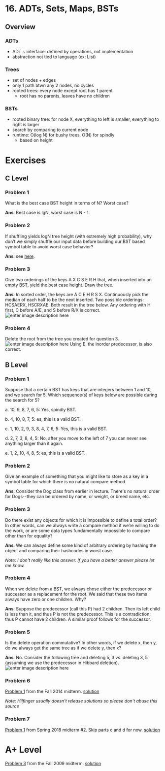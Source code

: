# 16. ADTs, Sets, Maps, BSTs
## Overview
### ADTs
- ADT ~ interface: defined by operations, not implementation
- abstraction not tied to language (ex: List)
### Trees
- set of nodes + edges
- only 1 path btwn any 2 nodes, no cycles
- rooted trees: every node except root has 1 parent
	- root has no parents, leaves have no children
### BSTs
- rooted binary tree: for node X, everything to left is smaller, everything to right is larger
- search by comparing to current node
- runtime: O(log N) for bushy trees, O(N) for spindly
	- based on height
# Exercises
## C Level
### Problem 1
What is the best case BST height in terms of N? Worst case?

**Ans**: Best case is lgN, worst case is N - 1.
### Problem 2
If shuffling yields logN tree height (with extremely high probability), why don’t we simply shuffle our input data before building our BST based symbol table to avoid worst case behavior?

**Ans**: see [here](https://us.edstem.org/courses/979/discussion/150227).
### Problem 3
Give two orderings of the keys A X C S E R H that, when inserted into an empty BST, yield the best case height. Draw the tree.

**Ans**: In sorted order, the keys are A C E H R S X. Continuously pick the median of each half to be the next inserted.
Two possible orderings: HCSAERX, HSCRXAE. Both result in the tree below. Any ordering with H first, C before A/E, and S before R/X is correct.
![enter image description here](https://i.ibb.co/rxpkFKc/16-c-3.png)
### Problem 4
Delete the root from the tree you created for question 3.
![enter image description here](https://i.ibb.co/MSzksb3/16-c-4.png)
Using E, the inorder predecessor, is also correct.
## B Level
### Problem 1
Suppose that a certain BST has keys that are integers between 1 and 10, and we search for 5. Which sequence(s) of keys below are possible during the search for 5?

a. 10, 9, 8, 7, 6, 5: Yes, spindly BST.

b. 4, 10, 8, 7, 5: es, this is a valid BST.

c. 1, 10, 2, 9, 3, 8, 4, 7, 6, 5: Yes, this is a valid BST.

d. 2, 7, 3, 8, 4, 5: No, after you move to the left of 7 you can never see anything larger than it again.

e. 1, 2, 10, 4, 8, 5: es, this is a valid BST.

### Problem 2
Give an example of something that you might like to store as a key in a symbol table for which there is no natural compare method.

**Ans**: Consider the Dog class from earlier in lecture. There's no natural order for Dogs--they can be ordered by name, or weight, or breed name, etc.

### Problem 3
Do there exist any objects for which it is impossible to define a total order? In other words, can we always write a compare method if we’re willing to do the work, or are some data types fundamentally impossible to compare other than for equality?

**Ans**: We can always define some kind of arbitrary ordering by  hashing the object and comparing their hashcodes in worst case. 

*Note: I don't really like this answer. If you have a better answer please let me know.*

### Problem 4
When we delete from a BST, we always chose either the predecessor or successor as a replacement for the root. We said that these two items always have zero or one children. Why?

**Ans**: Suppose the predecessor (call this P) had 2 children. Then its left child is less than it, and thus P is not the predecessor. This is a contradiction; thus P cannot have 2 children. A similar proof follows for the successor.

### Problem 5
Is the delete operation commutative? In other words, if we delete x, then y, do we always get the same tree as if we delete y, then x?

**Ans**: No. Consider the following tree and deleting 5, 3 vs. deleting 3, 5 (assuming we use the predecessor in Hibbard deletion).
![enter image description here](https://i.ibb.co/2Z4wS1W/16-b-5.png)
### Problem 6
[Problem 1](https://d1b10bmlvqabco.cloudfront.net/attach/hx9h4t96ea8qv/h32s1vxe6mb5o0/i7vkubmrxjn0/fa14_mt2.pdf)  from the Fall 2014 midterm.
[solution](https://docplayer.net/37821654-Cs61b-fall-2014-test-2-solution-p-n-hilfinger-and-josh-hug.html)

*Note: Hilfinger usually doesn't release solutions so please don't abuse this source*

### Problem 7
[Problem 1](https://tbp.berkeley.edu/exams/6137/download/)  from Spring 2018 midterm #2. Skip parts c and d for now.
[solution](https://tbp.berkeley.edu/exams/6136/download/)

# A+ Level
[Problem 3](http://inst.eecs.berkeley.edu/~cs61b/fa14/samples/2009/test2.pdf)  from the Fall 2009 midterm.
[solution](https://inst.eecs.berkeley.edu/~cs61b/fa14/samples/2009/test2-soln.pdf)

